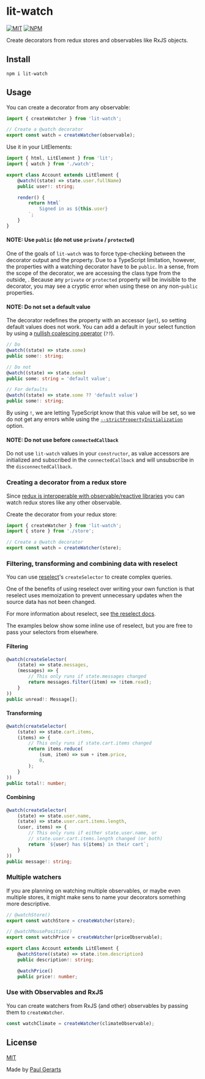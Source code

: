 # lit-watch

[![MIT](https://img.shields.io/github/license/gerarts/lit-watch.svg)](https://github.com/gerarts/lit-watch/blob/master/LICENSE)
[![NPM](https://img.shields.io/npm/v/lit-watch.svg)](https://www.npmjs.com/package/lit-watch)

Create decorators from redux stores and observables like RxJS objects.

## Install

```
npm i lit-watch
```

## Usage

You can create a decorator from any observable:

```ts
import { createWatcher } from 'lit-watch';

// Create a @watch decorator
export const watch = createWatcher(observable);
```

Use it in your LitElements:

```ts
import { html, LitElement } from 'lit';
import { watch } from './watch';

export class Account extends LitElement {
    @watch((state) => state.user.fullName)
    public user!: string;

    render() {
        return html`
            Signed in as ${this.user}
        `;
    }
}
```

#### NOTE: Use `public` (do not use `private` / `protected`)

One of the goals of `lit-watch` was to force type-checking between the decorator output and the property. Due to a TypeScript limitation, however, the properties with a watching decorator have to be `public`. In a sense, from the scope of the decorator, we are accessing the class type from the outside,
. Because any `private` or `protected` property will be invisible to the decorator, you may see a cryptic error when using these on any non-`public` properties.

#### NOTE: Do not set a default value

The decorator redefines the property with an accessor (`get`), so setting default values does not work. You can add a default in your select function by using a [nullish coalescing operator](https://developer.mozilla.org/en-US/docs/Web/JavaScript/Reference/Operators/Nullish_coalescing_operator) (`??`).

```ts
// Do
@watch((state) => state.some)
public some!: string;

// Do not
@watch((state) => state.some)
public some: string = 'default value';

// For defaults
@watch((state) => state.some ?? 'default value')
public some!: string;
```

By using `!`, we are letting TypeScript know that this value will be set, so we do not get any errors while using the [`--strictPropertyInitialization`](https://www.typescriptlang.org/docs/handbook/2/classes.html#--strictpropertyinitialization) option.

#### NOTE: Do not use before `connectedCallback`

Do not use `lit-watch` values in your `constructor`, as value accessors are initialized and subscribed in the `connectedCallback` and will unsubscribe in the `disconnectedCallback`.

### Creating a decorator from a redux store

Since [redux is interoperable with observable/reactive libraries](https://github.com/reduxjs/redux/blob/1d1101a92b6476907728966aa9a2b3c8669d8ece/src/types/store.ts#L216..L222) you can watch redux stores like any other observable.

Create the decorator from your redux store:

```ts
import { createWatcher } from 'lit-watch';
import { store } from './store';

// Create a @watch decorator
export const watch = createWatcher(store);
```

### Filtering, transforming and combining data with reselect

You can use [reselect](https://redux-toolkit.js.org/api/createSelector)'s `createSelector` to create complex queries.

One of the benefits of using reselect over writing your own function is that reselect uses memoization to prevent unnecessary updates when the source data has not been changed.

For more information about reselect, see [the reselect docs](https://github.com/reduxjs/reselect).

The examples below show some inline use of reselect, but you are free to pass your selectors from elsewhere.

#### Filtering

```ts
@watch(createSelector(
    (state) => state.messages,
    (messages) => {
        // This only runs if state.messages changed
        return messages.filter((item) => !item.read);
    }
))
public unread!: Message[];
```

#### Transforming

```ts
@watch(createSelector(
    (state) => state.cart.items,
    (items) => {
        // This only runs if state.cart.items changed
        return items.reduce(
            (sum, item) => sum + item.price,
            0,
        );
    }
))
public total!: number;
```

#### Combining

```ts
@watch(createSelector(
    (state) => state.user.name,
    (state) => state.user.cart.items.length,
    (user, items) => {
        // This only runs if either state.user.name, or
        // state.user.cart.items.length changed (or both)
        return `${user} has ${items} in their cart`;
    }
))
public message!: string;
```

### Multiple watchers

If you are planning on watching multiple observables, or maybe even multiple stores, it might make sens to name your decorators something more descriptive.

```ts
// @watchStore()
export const watchStore = createWatcher(store);

// @watchMousePosition()
export const watchPrice = createWatcher(priceObservable);
```

```ts
export class Account extends LitElement {
    @watchStore((state) => state.item.description)
    public description!: string;

    @watchPrice()
    public price!: number;
```

### Use with Observables and RxJS

You can create watchers from RxJS (and other) observables by passing them to `createWatcher`.

```ts
const watchClimate = createWatcher(climateObservable);
```

## License

[MIT](https://github.com/gerarts/lit-watch/blob/master/LICENSE)

Made by [Paul Gerarts](https://github.com/gerarts)

